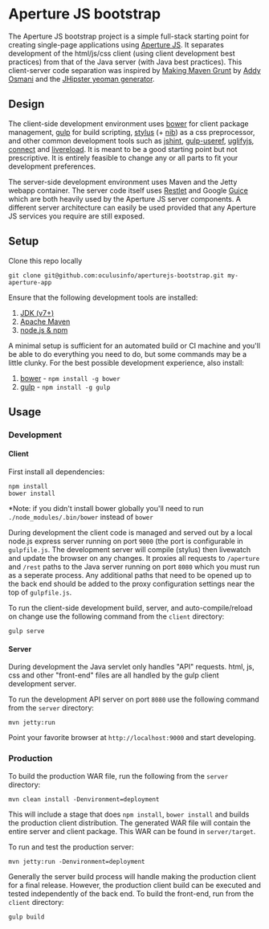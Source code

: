 # Aperture JS bootstrap

The Aperture JS bootstrap project is a simple full-stack starting point for creating single-page applications using [Aperture JS](https://github.com/oculusinfo/aperturejs). It separates development of the html/js/css client (using client development best practices) from that of the Java server (with Java best practices). This client-server code separation was inspired by [Making Maven Grunt](http://addyosmani.com/blog/making-maven-grunt/) by [Addy Osmani](http://addyosmani.com/) and the [JHipster yeoman generator](http://jhipster.github.io/).

## Design

The client-side development environment uses [bower](http://bower.io/) for client package management, [gulp](http://gulpjs.com/) for build scripting, [stylus](http://learnboost.github.io/stylus/) (+ [nib](https://github.com/visionmedia/nib)) as a css preprocessor, and other common development tools such as [jshint](http://www.jshint.com/), [gulp-useref](https://github.com/jonkemp/gulp-useref), [uglifyjs](https://github.com/mishoo/UglifyJS2), [connect](http://www.senchalabs.org/connect/) and [livereload](https://github.com/intesso/connect-livereload). It is meant to be a good starting point but not prescriptive. It is entirely feasible to change any or all parts to fit your development preferences.

The server-side development environment uses Maven and the Jetty webapp container. The server code itself uses [Restlet](http://restlet.com/) and Google [Guice](https://code.google.com/p/google-guice/) which are both heavily used by the Aperture JS server components. A different server architecture can easily be used provided that any Aperture JS services you require are still exposed.


## Setup

Clone this repo locally

```
git clone git@github.com:oculusinfo/aperturejs-bootstrap.git my-aperture-app
```

Ensure that the following development tools are installed:

 1. [JDK (v7+)](http://www.oracle.com/technetwork/java/javase/downloads/index.html)
 1. [Apache Maven](http://maven.apache.org/)
 1. [node.js & npm](http://nodejs.org/)

A minimal setup is sufficient for an automated build or CI machine and you'll be able to do everything you need to do, but some commands may be a little clunky. For the best possible development experience, also install:

 1. [bower](http://bower.io/) - `npm install -g bower`
 1. [gulp](http://gulpjs.com/) - `npm install -g gulp`


## Usage

### Development

#### Client

First install all dependencies:
```
npm install
bower install
```
*Note: if you didn't install bower globally you'll need to run `./node_modules/.bin/bower` instead of `bower`

During development the client code is managed and served out by a local node.js express server running on port `9000` (the port is configurable in `gulpfile.js`. The development server will compile (stylus) then livewatch and update the browser on any changes. It proxies all requests to `/aperture` and `/rest` paths to the Java server running on port `8080` which you must run as a seperate process. Any additional paths that need to be opened up to the back end should be added to the proxy configuration settings near the top of `gulpfile.js`.

To run the client-side development build, server, and auto-compile/reload on change use the following command from the `client` directory:
```
gulp serve
```

#### Server

During development the Java servlet only handles "API" requests. html, js, css and other "front-end" files are all handled by the gulp client development server. 

To run the development API server on port `8080` use the following command from the `server` directory:
```
mvn jetty:run
```

Point your favorite browser at `http://localhost:9000` and start developing.


### Production

To build the production WAR file, run the following from the `server` directory:

```
mvn clean install -Denvironment=deployment
```

This will include a stage that does `npm install`, `bower install` and builds the production client distribution. The generated WAR file will contain the entire server and client package. This WAR can be found in `server/target`.

To run and test the production server:

```
mvn jetty:run -Denvironment=deployment
```

Generally the server build process will handle making the production client for a final release. However, the production client build can be executed and tested independently of the back end. To build the front-end, run from the `client` directory:
```
gulp build
```


